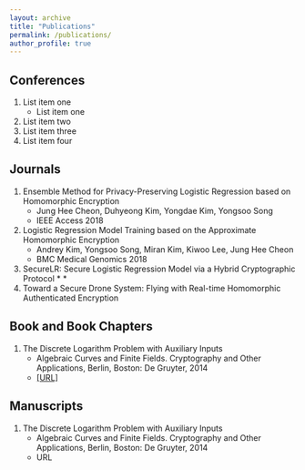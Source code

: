 ```yaml
---
layout: archive
title: "Publications"
permalink: /publications/
author_profile: true
---
```


## Conferences

  1. List item one 
      * List item one 
  1. List item two
  1. List item three
  1. List item four

## Journals
  1. Ensemble Method for Privacy-Preserving Logistic Regression based on Homomorphic Encryption
      * Jung Hee Cheon, Duhyeong Kim, Yongdae Kim, Yongsoo Song
      * IEEE Access 2018
  1. Logistic Regression Model Training based on the Approximate Homomorphic Encryption
      * Andrey Kim, Yongsoo Song, Miran Kim, Kiwoo Lee, Jung Hee Cheon
      * BMC Medical Genomics 2018
  1. SecureLR: Secure Logistic Regression Model via a Hybrid Cryptographic Protocol
      * 
      * 
  1. Toward a Secure Drone System: Flying with Real-time Homomorphic Authenticated Encryption

## Book and Book Chapters
  1. The Discrete Logarithm Problem with Auxiliary Inputs
      * Algebraic Curves and Finite Fields. Cryptography and Other Applications, Berlin, Boston: De Gruyter, 2014
      * [[URL]](https://yongsoosong.github.io/files/papers/HEAAN.pdf)

## Manuscripts
  1. The Discrete Logarithm Problem with Auxiliary Inputs
      * Algebraic Curves and Finite Fields. Cryptography and Other Applications, Berlin, Boston: De Gruyter, 2014
      * URL